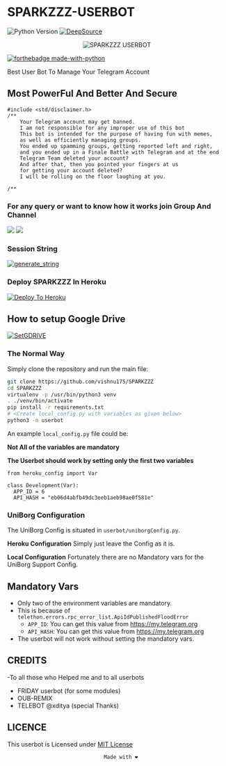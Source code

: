 # SPARKZZZ-USERBOT


![Python Version](https://img.shields.io/badge/Python-v3.8.6-blue)
[![DeepSource](https://static.deepsource.io/deepsource-badge-light-mini.svg)](https://deepsource.io/gh/vishnu175/SPARKZZZ/?ref=repository-badge)




<p align="center">
<img src="https://telegra.ph/file/6d3f8d942faaf8bc0c255.jpg" alt="SPARKZZZ USERBOT">


[![forthebadge made-with-python](http://ForTheBadge.com/images/badges/made-with-python.svg)](https://www.python.org/)



Best User Bot To Manage Your Telegram Account 
## Most PowerFul And Better And Secure




```
#include <std/disclaimer.h>
/** 
    Your Telegram account may get banned.
    I am not responsible for any improper use of this bot
    This bot is intended for the purpose of having fun with memes,
    as well as efficiently managing groups.
    You ended up spamming groups, getting reported left and right,
    and you ended up in a Finale Battle with Telegram and at the end
    Telegram Team deleted your account?
    And after that, then you pointed your fingers at us
    for getting your account deleted?
    I will be rolling on the floor laughing at you.
    
/**
```


    







### For any query or want to know how it works join Group And Channel 

<a href="https://t.me/sparkzzzbotsupport"><img src="https://img.shields.io/badge/Join-Telegram%20Channel-red.svg?logo=Telegram"></a>
<a href="https://t.me/sparkzzzbothelp"><img src="https://img.shields.io/badge/Join-Telegram%20Group-blue.svg?logo=telegram"></a>

### Session String 

<a href="https://stringsession.vishnu175.repl.run" target="_blank"><img src="https://img.shields.io/badge/run-string__session.py-red?style=for-the-badge&logo=repl.it" alt="generate_string" /></a>






### Deploy SPARKZZZ In Heroku

[![Deploy To Heroku](https://www.herokucdn.com/deploy/button.svg)](https://heroku.com/deploy?template=https://github.com/vishnu175/SPARKZZZ)




## How to setup Google Drive
[![SetGDRIVE](https://telegra.ph/file/fde15d05e4bde3448b01a.png)](https://telegra.ph/How-To-Setup-Google-Drive-09-19)






### The Normal Way

Simply clone the repository and run the main file:
```sh
git clone https://github.com/vishnu175/SPARKZZZ
cd SPARKZZZ
virtualenv -p /usr/bin/python3 venv
. ./venv/bin/activate
pip install -r requirements.txt
# <Create local_config.py with variables as given below>
python3 -m userbot
```

An example `local_config.py` file could be:

**Not All of the variables are mandatory**

__The Userbot should work by setting only the first two variables__

```python3
from heroku_config import Var

class Development(Var):
  APP_ID = 6
  API_HASH = "eb06d4abfb49dc3eeb1aeb98ae0f581e"
```


### UniBorg Configuration


The UniBorg Config is situated in `userbot/uniborgConfig.py`.

**Heroku Configuration**
Simply just leave the Config as it is.

**Local Configuration**
Fortunately there are no Mandatory vars for the UniBorg Support Config.

## Mandatory Vars

- Only two of the environment variables are mandatory.
- This is because of `telethon.errors.rpc_error_list.ApiIdPublishedFloodError`
    - `APP_ID`:   You can get this value from https://my.telegram.org
    - `API_HASH`:   You can get this value from https://my.telegram.org
- The userbot will not work without setting the mandatory vars.


## CREDITS

-To all those who Helped me and to all userbots

- FRIDAY userbot (for some modules)
- OUB-REMIX 
- TELEBOT @xditya (special Thanks)




## LICENCE
   
   This userbot is Licensed under [MIT License](https://github.com/vishnu175/SPARKZZZ/blob/master/LICENSE)


                                   Made with ❤


